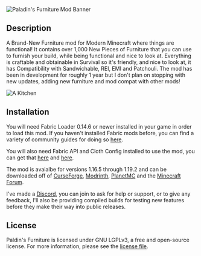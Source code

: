 ![Paladin's Furniture Mod Banner](https://github.com/UnlikePaladin/paladin-furniture-mod/blob/main/docs/banner.png?raw=true)

## Description
A Brand-New Furniture mod for Modern Minecraft where things are functional! It contains over 1,000 New Pieces of Furniture that you can use to furnish your build, while being functional and nice to look at. Everything is craftable and obtainable in Survival so it's friendly, and nice to look at, it has Compatibility with Sandwichable, REI, EMI and Patchouli. The mod has been in development for roughly 1 year but I don't plan on stopping with new updates, adding new furniture and mod compat with other mods!

![A Kitchen](https://cdn.discordapp.com/attachments/930656475741814804/1010808630683115611/2022-08-18_23.34.12.png)

## Installation

You will need Fabric Loader 0.14.6 or newer installed in your game in order to load this mod. If you haven't installed Fabric mods before, you can find a variety of community guides for doing so [here](https://fabricmc.net/wiki/install).

You will also need Fabric API and Cloth Config installed to use the mod, you can get that [here](https://modrinth.com/mod/fabric-api) and [here](https://modrinth.com/mod/cloth-config). 

The mod is avaialbe for versions 1.16.5 through 1.19.2 and can be downloaded off of [CurseForge](https://www.curseforge.com/minecraft/mc-mods/paladins-furniture), [Modrinth](https://modrinth.com/mod/paladins-furniture), [PlanetMC](https://www.planetminecraft.com/mod/paladin-s-furniture-mod/) and the [Minecraft Forum](https://www.minecraftforum.net/forums/mapping-and-modding-java-edition/minecraft-mods/3159314-paladins-furniture-mod).

I've made a [Discord](https://discord.gg/zbMDUPB), you can join to ask for help or support, or to give any feedback, I'll also be providing compiled builds for testing new features before they make their way into public releases.

## License

Paldin's Furniture is licensed under GNU LGPLv3, a free and open-source license. For more information, please see the [license file](LICENSE).
